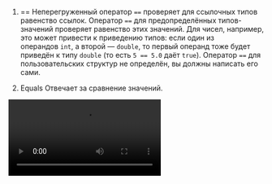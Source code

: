 1) ==
Неперегруженный оператор `==` проверяет для ссылочных типов равенство ссылок.
Оператор `==` для предопределённых типов-значений проверяет равенство этих значений. Для чисел, например, это может привести к приведению типов: если один из операндов `int`, а второй — `double`, то первый операнд тоже будет приведён к типу `double` (то есть `5 == 5.0` даёт `true`). 
Оператор `==` для пользовательских структур не определён, вы должны написать его сами.

2) Equals
Отвечает за сравнение значений.


<video controls src='file:///C:\Users\NameZ\Downloads\C# разница между == и Equals() за 30 секунд #Shorts.mp4'>

 [C# разница между == и Equals() за 30 секунд #Shorts](<file:///C:\Users\NameZ\Downloads\C# разница между == и Equals() за 30 секунд #Shorts.mp4>)


https://youtu.be/KAhG6475VWc

